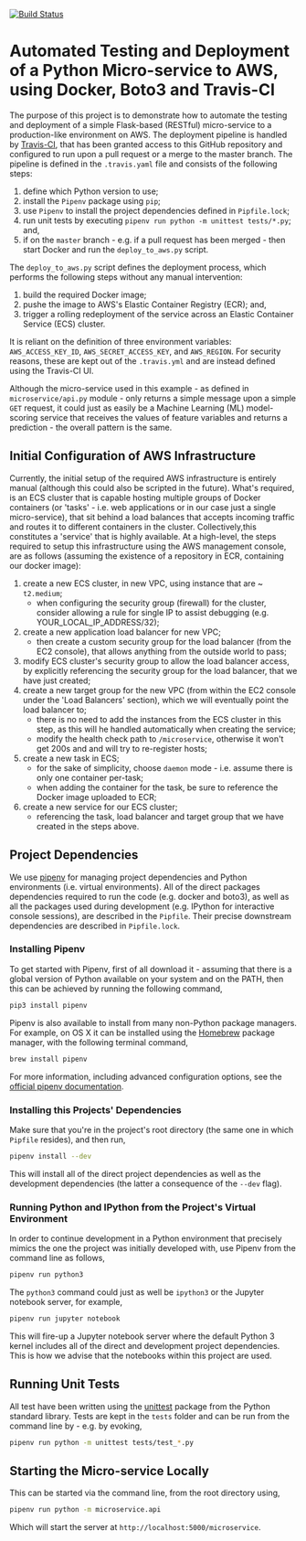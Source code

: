[![Build Status](https://travis-ci.org/AlexIoannides/py-docker-aws-example-project.svg?branch=master)](https://travis-ci.org/AlexIoannides/py-docker-aws-example-project)

# Automated Testing and Deployment of a Python Micro-service to AWS, using Docker, Boto3 and Travis-CI

The purpose of this project is to demonstrate how to automate the testing and deployment of a simple Flask-based (RESTful) micro-service to a production-like environment on AWS. The deployment pipeline is handled by [Travis-CI](https://travis-ci.org), that has been granted access to this GitHub repository and configured to run upon a pull request or a merge to the master branch. The pipeline is defined in the `.travis.yaml` file and consists of the following steps:

1. define which Python version to use;
2. install the `Pipenv` package using `pip`;
3. use `Pipenv` to install the project dependencies defined in `Pipfile.lock`;
4. run unit tests by executing `pipenv run python -m unittest tests/*.py`; and,
5. if on the `master` branch - e.g. if a pull request has been merged - then start Docker and run the `deploy_to_aws.py` script.

The `deploy_to_aws.py` script defines the deployment process, which performs the following steps without any manual intervention:

1. build the required Docker image;
2. pushe the image to AWS's Elastic Container Registry (ECR); and,
3. trigger a rolling redeployment of the service across an Elastic Container Service (ECS) cluster.

It is reliant on the definition of three environment variables: `AWS_ACCESS_KEY_ID`, `AWS_SECRET_ACCESS_KEY`, and `AWS_REGION`. For security reasons, these are kept out of the `.travis.yml` and are instead defined using the Travis-CI UI.

Although the micro-service used in this example - as defined in `microservice/api.py` module - only returns a simple message upon a simple `GET` request, it could just as easily be a Machine Learning (ML) model-scoring service that receives the values of feature variables and returns a prediction - the overall pattern is the same.

## Initial Configuration of AWS Infrastructure

Currently, the initial setup of the required AWS infrastructure is entirely manual (although this could also be scripted in the future). What's required, is an ECS cluster that is capable hosting multiple groups of Docker containers (or 'tasks' - i.e. web applications or in our case just a single micro-service), that sit behind a load balances that accepts incoming traffic and routes it to different containers in the cluster. Collectively,this constitutes a 'service' that is highly available. At a high-level, the steps required to setup this infrastructure using the AWS management console, are as follows (assuming the existence of a repository in ECR, containing our docker image):

1. create a new ECS cluster, in new VPC, using instance that are ~ `t2.medium`;
    - when configuring the security group (firewall) for the cluster, consider allowing a rule for single IP to assist debugging (e.g. YOUR_LOCAL_IP_ADDRESS/32);
2. create a new application load balancer for new VPC;
    - then create a custom security group for the load balancer (from the EC2 console), that allows anything from the outside world to pass;
3. modify ECS cluster's security group to allow the load balancer access, by explicitly referencing the security group for the load balancer, that we have just created;
4. create a new target group for the new VPC (from within the EC2 console under the 'Load Balancers' section), which we will eventually point the load balancer to;
    - there is no need to add the instances from the ECS cluster in this step, as this will he handled automatically when creating the service;
    - modify the health check path to `/microservice`, otherwise it won't get 200s and and will try to re-register hosts;
5. create a new task in ECS;
    - for the sake of simplicity, choose `daemon` mode - i.e. assume there is only one container per-task;
    - when adding the container for the task, be sure to reference the Docker image uploaded to ECR;
6. create a new service for our ECS cluster;
    - referencing the task, load balancer and target group that we have created in the steps above.

## Project Dependencies

We use [pipenv](https://docs.pipenv.org) for managing project dependencies and Python environments (i.e. virtual environments). All of the direct packages dependencies required to run the code (e.g. docker and boto3), as well as all the packages used during development (e.g. IPython for interactive console sessions), are described in the `Pipfile`. Their precise downstream dependencies are described in `Pipfile.lock`.

### Installing Pipenv

To get started with Pipenv, first of all download it - assuming that there is a global version of Python available on your system and on the PATH, then this can be achieved by running the following command,

```bash
pip3 install pipenv
```

Pipenv is also available to install from many non-Python package managers. For example, on OS X it can be installed using the [Homebrew](https://brew.sh) package manager, with the following terminal command,

```bash
brew install pipenv
```

For more information, including advanced configuration options, see the [official pipenv documentation](https://docs.pipenv.org).

### Installing this Projects' Dependencies

Make sure that you're in the project's root directory (the same one in which `Pipfile` resides), and then run,

```bash
pipenv install --dev
```

This will install all of the direct project dependencies as well as the development dependencies (the latter a consequence of the `--dev` flag).

### Running Python and IPython from the Project's Virtual Environment

In order to continue development in a Python environment that precisely mimics the one the project was initially developed with, use Pipenv from the command line as follows,

```bash
pipenv run python3
```

The `python3` command could just as well be `ipython3` or the Jupyter notebook server, for example,

```bash
pipenv run jupyter notebook
```

This will fire-up a Jupyter notebook server where the default Python 3 kernel includes all of the direct and development project dependencies. This is how we advise that the notebooks within this project are used.

## Running Unit Tests

All test have been written using the [unittest](https://docs.python.org/3/library/unittest.html) package from the Python standard library. Tests are kept in the `tests` folder and can be run from the command line by - e.g. by evoking,

```bash
pipenv run python -m unittest tests/test_*.py
```

## Starting the Micro-service Locally

This can be started via the command line, from the root directory using,

```bash
pipenv run python -m microservice.api
```

Which will start the server at `http://localhost:5000/microservice`.